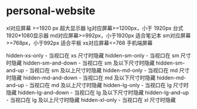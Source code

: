 # personal-website
xl对应屏幕 >=1920 px 超大显示器
lg对应屏幕>=1200px，小于 1920px 台式1920*1080显示器
md对应屏幕>=992px，小于1920px 适合笔记本
sm对应屏幕>=768px，小于992px 适合平板
xs对应屏幕<=768 手机端屏幕


hidden-xs-only - 当视口在 xs 尺寸时隐藏
hidden-sm-only - 当视口在 sm 尺寸时隐藏
hidden-sm-and-down - 当视口在 sm 及以下尺寸时隐藏
hidden-sm-and-up - 当视口在 sm 及以上尺寸时隐藏
hidden-md-only - 当视口在 md 尺寸时隐藏
hidden-md-and-down - 当视口在 md 及以下尺寸时隐藏
hidden-md-and-up - 当视口在 md 及以上尺寸时隐藏
hidden-lg-only - 当视口在 lg 尺寸时隐藏
hidden-lg-and-down - 当视口在 lg 及以下尺寸时隐藏
hidden-lg-and-up - 当视口在 lg 及以上尺寸时隐藏
hidden-xl-only - 当视口在 xl 尺寸时隐藏